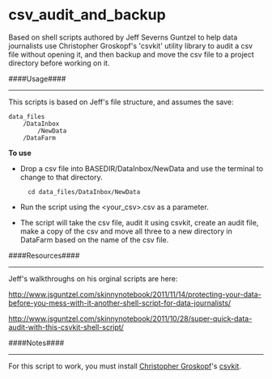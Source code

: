 csv_audit_and_backup
====================

Based on shell scripts authored by Jeff Severns Guntzel to help data journalists use Christopher Groskopf's 'csvkit' utility library to audit a csv file without opening it, and then backup and move the csv file to a project directory before working on it.

####Usage####

----

This scripts is based on Jeff's file structure, and assumes the save:

	data_files
		/DataInbox
			/NewData
		/DataFarm

**To use**

* Drop a csv file into BASEDIR/DataInbox/NewData and use the terminal to change to that directory.

		cd data_files/DataInbox/NewData

* Run the script using the <your_csv>.csv as a parameter.

* The script will take the csv file, audit it using csvkit, create an audit file, make a copy of the csv and move all three to a new directory in DataFarm based on the name of the csv file.

####Resources####

----

Jeff's walkthroughs on his orginal scripts are here:

http://www.jsguntzel.com/skinnynotebook/2011/11/14/protecting-your-data-before-you-mess-with-it-another-shell-script-for-data-journalists/

http://www.jsguntzel.com/skinnynotebook/2011/10/28/super-quick-data-audit-with-this-csvkit-shell-script/

####Notes####

----

For this script to work, you must install [Christopher Groskopf](https://twitter.com/onyxfish)'s [csvkit](https://github.com/onyxfish/csvkit).